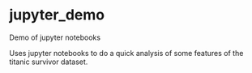 # jupyter_demo
Demo of jupyter notebooks

Uses jupyter notebooks to do a quick analysis of some features of the titanic survivor dataset.